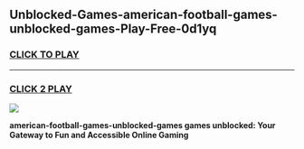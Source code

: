 
## Unblocked-Games-american-football-games-unblocked-games-Play-Free-0d1yq
<h3>
<a href="https://premium76.site?title=american-football-games-unblocked-games&ref=18A1">CLICK TO PLAY</a></h3>
<hr>

<h3>
<a href="https://premium76.site?title=american-football-games-unblocked-games&ref=18A1">CLICK 2 PLAY</a>
  
</h3>

<a href="https://premium76.site?title=american-football-games-unblocked-games&ref=18A1"><img src="https://clearcache.store/games.png"></a>


**american-football-games-unblocked-games games unblocked: Your Gateway to Fun and Accessible Online Gaming**
